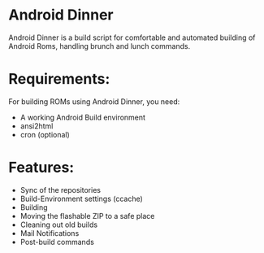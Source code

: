 Android Dinner
==============

Android Dinner is a build script for comfortable and automated building 
of Android Roms, handling brunch and lunch commands.


Requirements:
=============
For building ROMs using Android Dinner, you need:
- A working Android Build environment
- ansi2html
- cron (optional)


Features:
=========
- Sync of the repositories
- Build-Environment settings (ccache)
- Building
- Moving the flashable ZIP to a safe place
- Cleaning out old builds
- Mail Notifications
- Post-build commands
 

